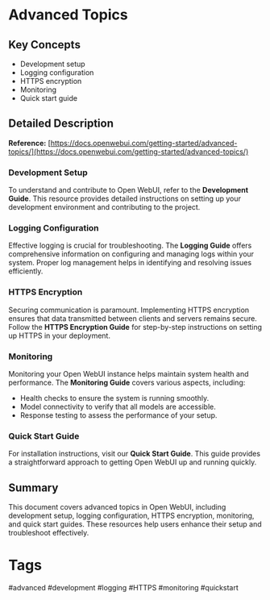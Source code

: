 # Advanced Topics

## Key Concepts
- Development setup
- Logging configuration
- HTTPS encryption
- Monitoring
- Quick start guide

## Detailed Description

**Reference:** [https://docs.openwebui.com/getting-started/advanced-topics/](https://docs.openwebui.com/getting-started/advanced-topics/)

### Development Setup
To understand and contribute to Open WebUI, refer to the **Development Guide**. This resource provides detailed instructions on setting up your development environment and contributing to the project.

### Logging Configuration
Effective logging is crucial for troubleshooting. The **Logging Guide** offers comprehensive information on configuring and managing logs within your system. Proper log management helps in identifying and resolving issues efficiently.

### HTTPS Encryption
Securing communication is paramount. Implementing HTTPS encryption ensures that data transmitted between clients and servers remains secure. Follow the **HTTPS Encryption Guide** for step-by-step instructions on setting up HTTPS in your deployment.

### Monitoring
Monitoring your Open WebUI instance helps maintain system health and performance. The **Monitoring Guide** covers various aspects, including:
- Health checks to ensure the system is running smoothly.
- Model connectivity to verify that all models are accessible.
- Response testing to assess the performance of your setup.

### Quick Start Guide
For installation instructions, visit our **Quick Start Guide**. This guide provides a straightforward approach to getting Open WebUI up and running quickly.

## Summary

This document covers advanced topics in Open WebUI, including development setup, logging configuration, HTTPS encryption, monitoring, and quick start guides. These resources help users enhance their setup and troubleshoot effectively.

# Tags
#advanced #development #logging #HTTPS #monitoring #quickstart